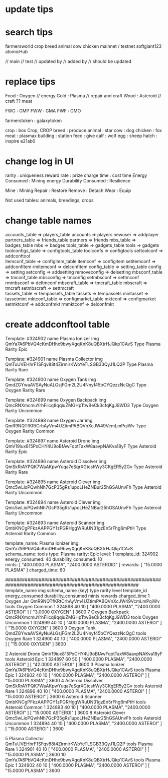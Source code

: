 # update tips


# search tips
farmersworld crop breed animal cow chicken
mainnet / testnet
softgiant123
atomicHub

// main
// test
// updated by
// added by
// should be updated


# replace tips
Food : Oxygen    // energy
Gold : Plasma    // repair and craft
Wood : Asteroid  // craft
?? meat

FWG : GMP
FWW : GMA
FWF : GMO

farmerstoken : galaxytoken

crop : box  Crop, CROP
breed : produce
animal : star
cow : dog
chicken : fox
meat : plasmax
building : station
feed : give
calf : wolf
egg : sheep
hatch : inspire
e21ab0
# change log in UI
rarity : uniqueness
reward rate : prize
charge time : cost time
Energy Consumed : Mining energy
Durability Consumed : Resilience

Mine : Mining
Repair : Restore
Remove : Detach
Wear : Equip


Not used tables: animals, breedings, crops

# change table names
accounts_table => players_table       accounts => players   newuser => addplayer
partners_table => friends_table       partners => friends
mbs_table => badges_table             mbs => badges
tools_table => gadgets_table            tools => gadgets
toolconfigs_table => configtools_table    toolconfs => configtools  settoolconf => addconftool  
itemconf_table => configitem_table      itemconf => configitem   setitemconf => addconfitem  rmitemconf => delconfitem
config_table => setting_table         config => setting          setconfig => addsetting    removeconfig => delsetting
mbsconf_table => tmconf_table    mbsconfig => tmconfig   setmbsconf => settmconf  rmmbsconf => deltmconf
mbscraft_table => tmcraft_table    mbscraft => tmcraft     setmbscraft => settmcraft  
tassets_table => tempassets_table     tassets => tempassets      mintasset => tassetmint
mktconf_table => configmarket_table    mktconf => configmarket   setmktconf => addconfmkt  rmmktconf => delconfmkt



# create addconftool table
Template: #324902
name Plasma Ionizer
img QmYa7A6PbVQ4cKmDHhx9bwyXgqKnK8uQBXtrHJQkp1CAvS
Type Plasma
Rarity Epic

Template: #324901
name Plasma Collector
img QmTuUVEHhrF1SFqv88t4ZirmirKWoYeTLSGB33QyJ1LQ2P
Type Plasma
Rarity Rare 

Template: #324900
name Oxygen Tank
img QmdZGYwaAVSAyNuALGsjFGm2L2U4Nnyf45bCYQezzNcQgC
Type Oxygen
Rarity Rare

Template: #324899
name Oxygen Backpack
img QmcRNXmcmuYrhFiicq8qqiuZMGHpTtwBeCk3cfqKgJ9WD3
Type Oxygen
Rarity Uncommon

Template: #324898
name Oxygen Jar
img QmR9NQTfKRtCrhAyVm4UZtimPABQVnXcJW49VcmLmPqiWv
Type Oxygen
Rarity Common

Template: #324897
name Asteroid Drone
img QmV19iux815PxCHY4U9oBfAwFqotTaxW8aavpNAKva18yF
Type Asteroid
Rarity Epic

Template: #324896
name Asteroid Dissolver
img QmSkRrAYPQK7WaAKpwYuqa7eSqrXGtcshWy3CKgER5y2Gv
Type Asteroid
Rarity Rare

Template: #324895
name Asteroid Clever
img Qmc5wLioPQwhNh7GcP35gRs1upoLHeZNBur25hGSAUnvFh
Type Asteroid
Rarity Uncommon

Template: #324894
name Asteroid Clever
img Qmc5wLioPQwhNh7GcP35gRs1upoLHeZNBur25hGSAUnvFh
Type Asteroid
Rarity Uncommon

Template: #324893
name Asteroid Scanner
img QmbKNCgPFkzAAPPGY1zPGRHggWRuUN31gzEn5rFhg6mPtH
Type Asteroid
Rarity Common



template_name: Plasma Ionizer
img: QmYa7A6PbVQ4cKmDHhx9bwyXgqKnK8uQBXtrHJQkp1CAvS
schema_name: tools
type: Plasma
rarity: Epic
level: 1
template_id: 324902
energy_consumed: 40
durability_consumed: 10 	
mints: [ "400.0000 PLASMA", "2400.0000 ASTEROID" ]
rewards: [ "15.0000 PLASMA" ]
charged_time: 60

########################################################################################################	
template_name	img  schema_name (key)   type	rarity	level	template_id	energy_consumed	durability_consumed	mints	rewards	charged_time
1	Oxygen Jar	QmR9NQTfKRtCrhAyVm4UZtimPABQVnXcJW49VcmLmPqiWv	tools	Oxygen	Common	1	324898	40	10	[ "400.0000 PLASMA", "2400.0000 ASTEROI" ]	[ "3.0000 OXYGEN" ]	3600
7	Oxygen Backpack	QmcRNXmcmuYrhFiicq8qqiuZMGHpTtwBeCk3cfqKgJ9WD3	tools	Oxygen	Uncommon	1	324899	40	10	[ "400.0000 PLASMA", "2400.0000 ASTEROI" ]	[ "15.0000 OXYGEN" ]	3600
9	Oxygen Tank	QmdZGYwaAVSAyNuALGsjFGm2L2U4Nnyf45bCYQezzNcQgC	tools	Oxygen	Rare	1	324900	40	10	[ "400.0000 PLASMA", "2400.0000 ASTEROI" ]	[ "15.0000 OXYGEN" ]	3600

2	Asteroid Drone	QmV19iux815PxCHY4U9oBfAwFqotTaxW8aavpNAKva18yF	tools	Asteroid	Epic	1	324897	60	50	[ "400.0000 PLASMA", "2400.0000 ASTEROI" ]	[ "42.0000 ASTEROI" ]	3600
3	Plasma Ionizer	QmYa7A6PbVQ4cKmDHhx9bwyXgqKnK8uQBXtrHJQkp1CAvS	tools	Plasma	Epic	1	324902	40	10	[ "400.0000 PLASMA", "2400.0000 ASTEROI" ]	[ "15.0000 PLASMA" ]	3600
4	Asteroid Dissolver	QmSkRrAYPQK7WaAKpwYuqa7eSqrXGtcshWy3CKgER5y2Gv	tools	Asteroid	Rare	1	324896	40	10	[ "400.0000 PLASMA", "2400.0000 ASTEROI" ]	[ "15.0000 ASTEROI" ]	3600
6	Asteroid Scanner	QmbKNCgPFkzAAPPGY1zPGRHggWRuUN31gzEn5rFhg6mPtH	tools	Asteroid	Common	1	324893	40	10	[ "400.0000 PLASMA", "2400.0000 ASTEROI" ]	[ "15.0000 ASTEROI" ]	3600
8	Asteroid Clever	Qmc5wLioPQwhNh7GcP35gRs1upoLHeZNBur25hGSAUnvFh	tools	Asteroid	Uncommon	1	324894	40	10	[ "400.0000 PLASMA", "2400.0000 ASTEROI" ]	[ "15.0000 ASTEROI" ]	3600

5	Plasma Collector	QmTuUVEHhrF1SFqv88t4ZirmirKWoYeTLSGB33QyJ1LQ2P	tools	Plasma	Rare	1	324901	40	10	[ "400.0000 PLASMA", "2400.0000 ASTEROI" ]	[ "15.0000 PLASMA" ]	3600
10		QmYa7A6PbVQ4cKmDHhx9bwyXgqKnK8uQBXtrHJQkp1CAvS	tools	Plasma	Epic	1	324902	40	10	[ "400.0000 PLASMA", "2400.0000 ASTEROI" ]	[ "15.0000 PLASMA" ]	3600

